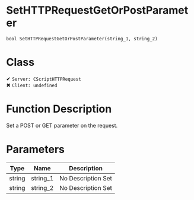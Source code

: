 # SetHTTPRequestGetOrPostParameter
```
bool SetHTTPRequestGetOrPostParameter(string_1, string_2)
```
# Class
✔ `Server: CScriptHTTPRequest`  
✖ `Client: undefined`  

# Function Description
Set a POST or GET parameter on the request.
# Parameters
Type|Name|Description
--|--|--
string|string_1|No Description Set
string|string_2|No Description Set
